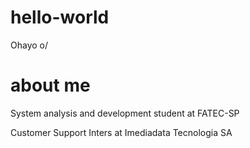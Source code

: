 # hello-world
Ohayo o/

# about me
System analysis and development student at FATEC-SP

Customer Support Inters at Imediadata Tecnologia SA
